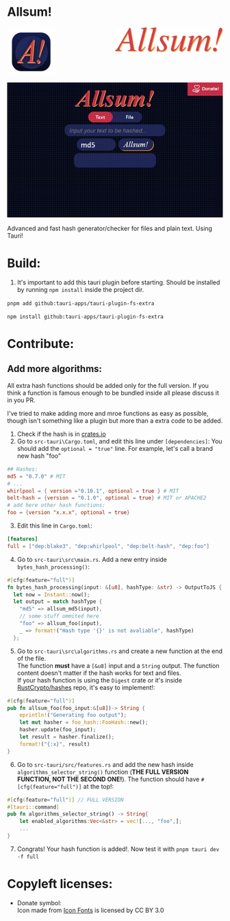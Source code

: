 # Allsum!
<div style="display: grid; 
grid-template-columns: repeat(2, 1fr); 
grid-template-rows: 1fr; 
grid-column-gap: 0px;
grid-row-gap: 0px;">
<img src=./src-tauri/icons/icon.png style="Height:7rem;">
<img src="./website/allsum.png" style="height. 4rem;">
</div>
<br>
<img src= "website\example.gif" alt="(App showcase gif. View it in your browser if this doesn't load)">

Advanced and fast hash generator/checker for files and plain text.
Using Tauri!
# Build:
1. It's important to add this tauri plugin before starting. Should be installed by running `npm install` inside the project dir.

`pnpm add github:tauri-apps/tauri-plugin-fs-extra`

`npm install github:tauri-apps/tauri-plugin-fs-extra`

# Contribute:
## Add more algorithms:
All extra hash functions should be added only for the full version. If you think a function is famous enough to be bundled inside all please discuss it in you PR.

I've tried to make adding more and mroe functions as easy as possible, though isn't something like a plugin but more than a extra code to be added.

1. Check if the hash is in [crates.io](crates.io)
2. Go to `src-tauri\Cargo.toml`, and edit this line under `[dependencies]`: You should add the `optional = "true"` line. For example, let's call a brand new hash "foo"
```toml
## Hashes: 
md5 = "0.7.0" # MIT
# ...
whirlpool = { version ="0.10.1", optional = true } # MIT 
belt-hash = {version = "0.1.0", optional = true} # MIT or APACHE2
# add here other hash functions:
foo = {version "x.x.x", optional = true}
```
3. Edit this line in `Cargo.toml`:
```toml
[features]
full = ["dep:blake3", "dep:whirlpool", "dep:belt-hash", "dep:foo"]
```
4. Go to `src-tauri\src\main.rs`. Add a new entry inside `bytes_hash_processing()`:
```rust
#[cfg(feature="full")]
fn bytes_hash_processing(input: &[u8], hashType: &str) -> OutputToJS {
  let now = Instant::now();
  let output = match hashType {
    "md5" => allsum_md5(input),
    // some stuff ommited here
    "foo" => allsum_foo(input),
    _ => format!("Hash type '{}' is not avaliable", hashType)
  };
```
5. Go to `src-tauri\src\algorithms.rs` and create a new function at the end of the file. <br>The function **must** have a `[&u8]` input and a `String` output. The function content doesn't matter if the hash works for text and files. <br>If your hash function is using the `Digest` crate or it's inside [RustCrypto/hashes](https://github.com/RustCrypto/hashes) repo, it's easy to implement!:
```rust
#[cfg(feature="full")]
pub fn allsum_foo(foo_input:&[u8])-> String {
    eprintln!("Generating foo output");
    let mut hasher = foo_hash::FooHash::new();
    hasher.update(foo_input);
    let result = hasher.finalize();
    format!("{:x}", result)
}
```
6. Go to `src-tauri/src/features.rs` and add the new hash inside `algorithms_selector_string()` function (**THE FULL VERSION FUNCTION, NOT THE SECOND ONE!**). The function should have `#[cfg(feature="full")]` at the top!:

```rust
#[cfg(feature="full")] // FULL VERSION
#[tauri::command]
pub fn algorithms_selector_string() -> String{
    let enabled_algorithms:Vec<&str> = vec![..., "foo",];
    ...
}
```
7. Congrats! Your hash function is added!. Now test it with `pnpm tauri dev -f full`


# Copyleft licenses:
- Donate symbol: <div>Icon made from <a href="http://www.onlinewebfonts.com/icon">Icon Fonts</a> is licensed by CC BY 3.0</div>